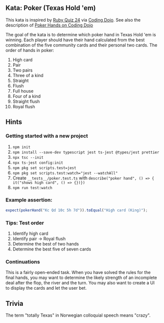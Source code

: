 ## Kata: Poker (Texas Hold 'em)

This kata is inspired by [Ruby Quiz 24](http://rubyquiz.com/quiz24.html) via [Coding Dojo](https://codingdojo.org/kata/TexasHoldEm/). See also the description of [Poker Hands on Coding Dojo](https://codingdojo.org/kata/PokerHands/)

The goal of the kata is to determine which poker hand in Texas Hold 'em is winning. Each player should have their hand calculated from the best combination of the five community cards and their personal two cards. The order of hands in poker:

1. High card
2. Pair
3. Two pairs
4. Three of a kind
5. Straight
6. Flush
7. Full house
8. Four of a kind
9. Straight flush
10. Royal flush

## Hints

### Getting started with a new project

1. `npm init`
2. `npm install --save-dev typescript jest ts-jest @types/jest prettier`
3. `npx tsc --init`
4. `npx ts-jest config:init`
5. `npm pkg set scripts.test=jest`
6. `npm pkg set scripts.test:watch="jest --watchAll"`
7. Create `__tests__/poker.test.ts` with `describe("poker hand", () => { it("shows high card", () => {})})`
8. `npm run test:watch`

### Example assertion:

```typescript
expect(pokerHand("Kc Qd 10c 5h 7d")).toEqual("High card (King)");
```

### Tips: Test order

1. Identify high card
2. Identify pair -> Royal flush
3. Determine the best of two hands
4. Determine the best five of seven cards

### Continuations

This is a fairly open-ended task. When you have solved the rules for the final hands, you may want to determine the likely strength of an incomplete deal after the flop, the river and the turn. You may also want to create a UI to display the cards and let the user bet.

## Trivia

The term "totally Texas" in Norwegian colloquial speech means "crazy".
